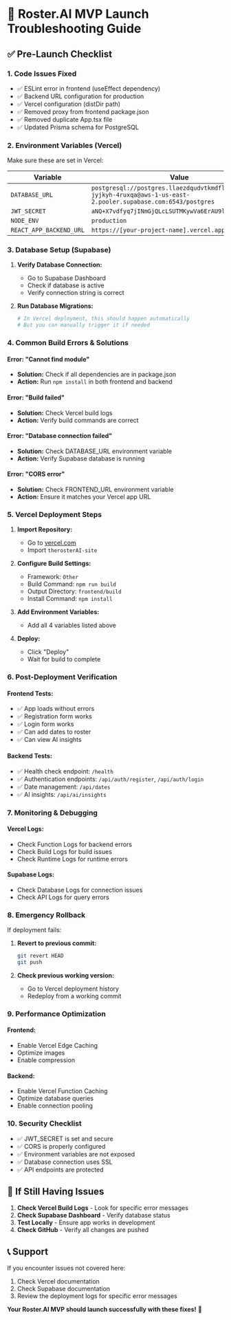 # 🔧 **Roster.AI MVP Launch Troubleshooting Guide**

## ✅ **Pre-Launch Checklist**

### **1. Code Issues Fixed**
- ✅ ESLint error in frontend (useEffect dependency)
- ✅ Backend URL configuration for production
- ✅ Vercel configuration (distDir path)
- ✅ Removed proxy from frontend package.json
- ✅ Removed duplicate App.tsx file
- ✅ Updated Prisma schema for PostgreSQL

### **2. Environment Variables (Vercel)**
Make sure these are set in Vercel:

| Variable | Value |
|----------|-------|
| `DATABASE_URL` | `postgresql://postgres.llaezdqudvtkmdfltklh:sYtzuf-jyjkyh-4ruxqa@aws-1-us-east-2.pooler.supabase.com:6543/postgres` |
| `JWT_SECRET` | `aNQ+X7vdfyq7jINmGjQLcLSUTMKywVa6ErAU9l1Rm5g=` |
| `NODE_ENV` | `production` |
| `REACT_APP_BACKEND_URL` | `https://[your-project-name].vercel.app` |

### **3. Database Setup (Supabase)**
1. **Verify Database Connection:**
   - Go to Supabase Dashboard
   - Check if database is active
   - Verify connection string is correct

2. **Run Database Migrations:**
   ```bash
   # In Vercel deployment, this should happen automatically
   # But you can manually trigger it if needed
   ```

### **4. Common Build Errors & Solutions**

#### **Error: "Cannot find module"**
- **Solution:** Check if all dependencies are in package.json
- **Action:** Run `npm install` in both frontend and backend

#### **Error: "Build failed"**
- **Solution:** Check Vercel build logs
- **Action:** Verify build commands are correct

#### **Error: "Database connection failed"**
- **Solution:** Check DATABASE_URL environment variable
- **Action:** Verify Supabase database is running

#### **Error: "CORS error"**
- **Solution:** Check FRONTEND_URL environment variable
- **Action:** Ensure it matches your Vercel app URL

### **5. Vercel Deployment Steps**

1. **Import Repository:**
   - Go to [vercel.com](https://vercel.com)
   - Import `therosterAI-site`

2. **Configure Build Settings:**
   - Framework: `Other`
   - Build Command: `npm run build`
   - Output Directory: `frontend/build`
   - Install Command: `npm install`

3. **Add Environment Variables:**
   - Add all 4 variables listed above

4. **Deploy:**
   - Click "Deploy"
   - Wait for build to complete

### **6. Post-Deployment Verification**

#### **Frontend Tests:**
- ✅ App loads without errors
- ✅ Registration form works
- ✅ Login form works
- ✅ Can add dates to roster
- ✅ Can view AI insights

#### **Backend Tests:**
- ✅ Health check endpoint: `/health`
- ✅ Authentication endpoints: `/api/auth/register`, `/api/auth/login`
- ✅ Date management: `/api/dates`
- ✅ AI insights: `/api/ai/insights`

### **7. Monitoring & Debugging**

#### **Vercel Logs:**
- Check Function Logs for backend errors
- Check Build Logs for build issues
- Check Runtime Logs for runtime errors

#### **Supabase Logs:**
- Check Database Logs for connection issues
- Check API Logs for query errors

### **8. Emergency Rollback**

If deployment fails:
1. **Revert to previous commit:**
   ```bash
   git revert HEAD
   git push
   ```

2. **Check previous working version:**
   - Go to Vercel deployment history
   - Redeploy from a working commit

### **9. Performance Optimization**

#### **Frontend:**
- Enable Vercel Edge Caching
- Optimize images
- Enable compression

#### **Backend:**
- Enable Vercel Function Caching
- Optimize database queries
- Enable connection pooling

### **10. Security Checklist**

- ✅ JWT_SECRET is set and secure
- ✅ CORS is properly configured
- ✅ Environment variables are not exposed
- ✅ Database connection uses SSL
- ✅ API endpoints are protected

## 🚨 **If Still Having Issues**

1. **Check Vercel Build Logs** - Look for specific error messages
2. **Check Supabase Dashboard** - Verify database status
3. **Test Locally** - Ensure app works in development
4. **Check GitHub** - Verify all changes are pushed

## 📞 **Support**

If you encounter issues not covered here:
1. Check Vercel documentation
2. Check Supabase documentation
3. Review the deployment logs for specific error messages

**Your Roster.AI MVP should launch successfully with these fixes!** 🎉 